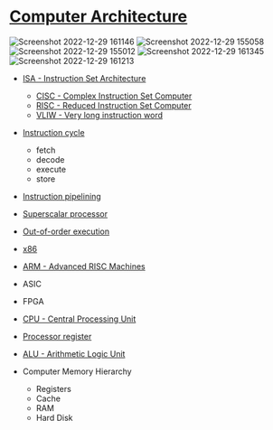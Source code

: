 # [Computer Architecture](https://en.wikipedia.org/wiki/Computer_architecture)

![Screenshot 2022-12-29 161146](https://user-images.githubusercontent.com/8178412/209950291-45616197-40c8-4371-8160-89b8a45255d0.png)
![Screenshot 2022-12-29 155058](https://user-images.githubusercontent.com/8178412/209950287-bbf85ded-ce69-4d45-bc1a-fab3bdaa6628.png)
![Screenshot 2022-12-29 155012](https://user-images.githubusercontent.com/8178412/209950285-da83740a-cdbe-4583-a33a-ebd667cf2e9f.png)
![Screenshot 2022-12-29 161345](https://user-images.githubusercontent.com/8178412/209950294-c62195c4-201a-43cf-acfc-b9428f9bcd33.png)
![Screenshot 2022-12-29 161213](https://user-images.githubusercontent.com/8178412/209950293-2fbf3755-abfe-4292-a68c-c4a0a5056736.png)

- [ISA - Instruction Set Architecture](https://en.wikipedia.org/wiki/Instruction_set_architecture)
    - [CISC - Complex Instruction Set Computer](https://en.wikipedia.org/wiki/Complex_instruction_set_computer)
    - [RISC - Reduced Instruction Set Computer](https://en.wikipedia.org/wiki/Reduced_instruction_set_computer)
    - [VLIW - Very long instruction word](https://en.wikipedia.org/wiki/Very_long_instruction_word)

- [Instruction cycle](https://en.wikipedia.org/wiki/Instruction_cycle)
    - fetch
    - decode
    - execute
    - store
- [Instruction pipelining](https://en.wikipedia.org/wiki/Instruction_pipelining)
- [Superscalar processor](https://en.wikipedia.org/wiki/Superscalar_processor)
- [Out-of-order execution](https://en.wikipedia.org/wiki/Out-of-order_execution)

- [x86](https://en.wikipedia.org/wiki/X86)
- [ARM - Advanced RISC Machines](https://en.wikipedia.org/wiki/ARM_architecture_family)

- ASIC 
- FPGA

- [CPU - Central Processing Unit](https://en.wikipedia.org/wiki/Central_processing_unit)
- [Processor register](https://en.wikipedia.org/wiki/Processor_register)
- [ALU - Arithmetic Logic Unit](https://en.wikipedia.org/wiki/Arithmetic_logic_unit)











- Computer Memory Hierarchy
    - Registers
    - Cache
    - RAM
    - Hard Disk